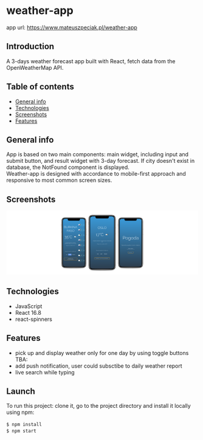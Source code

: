 # weather-app

app url: https://www.mateuszpeciak.pl/weather-app

## Introduction 
A 3-days weather forecast app built with React, fetch data from the OpenWeatherMap API. 

## Table of contents
* [General info](#general-info)
* [Technologies](#technologies)
* [Screenshots](#screenshots)
* [Features](#features)

## General info
App is based on two main components: main widget, including input and submit button, and result widget with 3-day forecast. If city doesn't exist in database, the NotFound component is displayed.  
Weather-app is designed with accordance to mobile-first approach and responsive to most common screen sizes.

## Screenshots
![mockup weather-app](/mockup/mockup.png)

## Technologies
* JavaScript
* React 16.8
* react-spinners

## Features
* pick up and display weather only for one day by using toggle buttons
TBA:
* add push notification, user could subsctibe to daily weather report
* live search while typing
## Launch
To run this project:
clone it, go to the project directory and install it locally using npm:

`$ npm install`     
`$ npm start`
